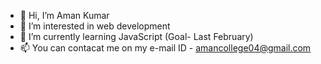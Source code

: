 - 👋 Hi, I’m Aman Kumar
- 👀 I’m interested in web development
- 🌱 I’m currently learning JavaScript (Goal- Last February)
- 📫 You can contacat me on my e-mail ID - amancollege04@gmail.com
<!---
AmanKumar9958/AmanKumar9958 is a ✨ special ✨ repository because its `README.md` (this file) appears on your GitHub profile.
You can click the Preview link to take a look at your changes.
--->
